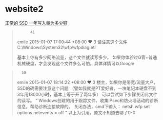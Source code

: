 # website2
 [正常的 SSD 一年写入量为多少呀](https://v2ex.com/t/159954)

>   	    41
>emile   2015-01-07 17:00:44 +08:00   ❤️ 3
>请注意这个文件
>C:\Windows\System32\wfp\wfpdiag.etl
>
>基本上你有多少网络流量，这个文件就读写多少。
>如果你体验过G管+普通机械硬盘，才会发现这个文件多么可怕。具体详情可以Google

>	    50
>emile   2015-01-07 18:14:22 +08:00   ❤️ 3
>楼主，如果你是带宽/流量大户，SSD的确需要注意这个问题
>（譬如我就是PT爱好者，一块笔记本硬盘不到3年用18000小时，基本上等于开了两年多）
>可以尝试如下步骤关闭此文件的读写。
>“
>Windows创建的用于跟踪文件，收集IPsec和防火墙活动的诊断信息。帮助诊断连接故障的。
>关闭办法，cmd下输入：
>netsh wfp set options netevents = off
>“
>以上为引用，原文不知道去哪了0-0